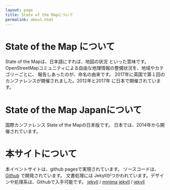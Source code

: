 ```yaml
---
layout: page
title: State of the Mapについて
permalink: about.html
---
```

# State of the Map について

State of the Mapは、日本語にすれば、地図の状況 といった意味です。
OpenStreetMapコミュニティによる自由な地理情報の整備状況を、地域やカテゴリーごとに、
報告しあったのが、命名の由来です。
2017年に英国で第１回のカンファレンスが開催されました。2012年と2017年 に日本で開催されています。

# State of the Map Japanについて

国際カンファレンス State of the Mapの日本版です。
日本では、2014年から開催されています。

# 本サイトについて

本イベントサイトは、github pagesで実現されています。
ソースコードは、[Github](https://github.com/osmfj/sotmjp2018) で開発されています。
文書処理には Jekyllがつかわれています。デザインや処理系は、Githubで入手可能です。
[jekyll][jekyll-organization] /
[minima](https://github.com/jekyll/minima)
[jekyll][jekyll-organization] /
[jekyll](https://github.com/jekyll/jekyll)


[jekyll-organization]: https://github.com/jekyll
